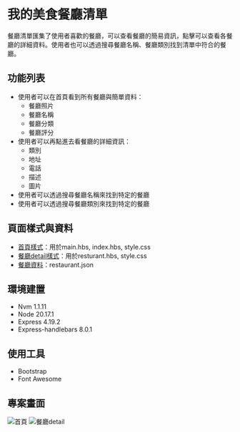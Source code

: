 # 我的美食餐廳清單
餐廳清單匯集了使用者喜歡的餐廳，可以查看餐廳的簡易資訊，點擊可以查看各餐廳的詳細資料。使用者也可以透過搜尋餐廳名稱、餐廳類別找到清單中符合的餐廳。
## 功能列表
* 使用者可以在首頁看到所有餐廳與簡單資料：
  * 餐廳照片
  * 餐廳名稱
  * 餐廳分類
  * 餐廳評分
* 使用者可以再點進去看餐廳的詳細資訊：
  * 類別
  * 地址
  * 電話
  * 描述
  * 圖片
* 使用者可以透過搜尋餐廳名稱來找到特定的餐廳
* 使用者可以透過搜尋餐廳類別來找到特定的餐廳
## 頁面樣式與資料
* [首頁樣式](https://codepen.io/alpha-camp/pen/yrLbrZ)：用於main.hbs, index.hbs, style.css
* [餐廳detail樣式](https://codepen.io/alpha-camp/pen/JVjNgG)：用於resturant.hbs, style.css
* [餐廳資料](https://drive.google.com/open?id=1W-BD9-c8zJRYCwAD8yhqQdLwcUdN8GZi)：restaurant.json
## 環境建置
* Nvm 1.1.11
* Node 20.17.1
* Express 4.19.2
* Express-handlebars 8.0.1
## 使用工具
* Bootstrap
* Font Awesome
## 專案畫面
![首頁](https://i.imgur.com/Rq1ObFM.jpeg)
![餐廳detail](https://i.imgur.com/pp2NRku.jpeg)
